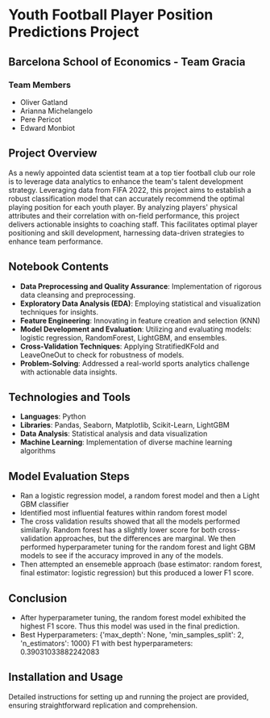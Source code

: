 # Youth Football Player Position Predictions Project

## Barcelona School of Economics - Team Gracia

### Team Members
- Oliver Gatland
- Arianna Michelangelo
- Pere Pericot
- Edward Monbiot

## Project Overview
As a newly appointed data scientist team at a top tier football club our role is to leverage data analytics to enhance the team's talent development strategy. Leveraging data from FIFA 2022, this project aims to establish a robust classification model that can accurately recommend the optimal playing position for each youth player. 
By analyzing players' physical attributes and their correlation with on-field performance, this project delivers actionable insights to coaching staff. This facilitates optimal player positioning and skill development, harnessing data-driven strategies to enhance team performance.

## Notebook Contents
- **Data Preprocessing and Quality Assurance**: Implementation of rigorous data cleansing and preprocessing.
- **Exploratory Data Analysis (EDA)**: Employing statistical and visualization techniques for insights.
- **Feature Engineering**: Innovating in feature creation and selection (KNN)
- **Model Development and Evaluation**: Utilizing and evaluating models: logistic regression, RandomForest, LightGBM, and ensembles.
- **Cross-Validation Techniques**: Applying StratifiedKFold and LeaveOneOut to check for robustness of models.
- **Problem-Solving**: Addressed a real-world sports analytics challenge with actionable data insights.

## Technologies and Tools
- **Languages**: Python
- **Libraries**: Pandas, Seaborn, Matplotlib, Scikit-Learn, LightGBM
- **Data Analysis**: Statistical analysis and data visualization
- **Machine Learning**: Implementation of diverse machine learning algorithms

## Model Evaluation Steps
- Ran a logistic regression model, a random forest model and then a Light GBM classifier
- Identified most influential features within random forest model
- The cross validation results showed that all the models performed similarily. Random forest has a slightly lower score for both cross-validation approaches, but the differences are marginal. We then performed hyperparameter tuning for the random forest and light GBM models to see if the accuracy improved in any of the models.
- Then attempted an ensemeble approach (base estimator: random forest, final estimator: logistic regression) but this produced a lower F1 score.

## Conclusion
- After hyperparameter tuning, the random forest model exhibited the highest F1 score. Thus this model was used in the final prediction.
- Best Hyperparameters: {'max_depth': None, 'min_samples_split': 2, 'n_estimators': 1000} F1 with best hyperparameters: 0.39031033882242083

## Installation and Usage
Detailed instructions for setting up and running the project are provided, ensuring straightforward replication and comprehension.

